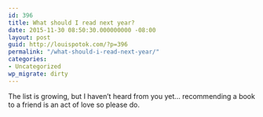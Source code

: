 ```yaml
---
id: 396
title: What should I read next year?
date: 2015-11-30 08:50:30.000000000 -08:00
layout: post
guid: http://louispotok.com/?p=396
permalink: "/what-should-i-read-next-year/"
categories:
- Uncategorized
wp_migrate: dirty
---
```

The list is growing, but I haven&#8217;t heard from you yet&#8230; recommending a book to a friend is an act of love so please do.
